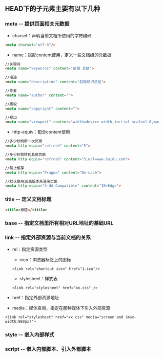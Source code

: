 ## HEAD下的子元素主要有以下几种

### meta -- 提供页面相关元数据

* charset：声明当前文档所使用的字符编码

```markdown
<meta charset="utf-8"/>
```

* name：搭配content使用，定义一些文档级的元数据

```markdown
//关键词
<meta name="keywords" content="前端 总结">

//描述
<meta name="description" content="前端知识总结">

//作者
<meta name="author" content="">

//版权
<meta name="copyright" content="">

//视口
<meta name="viewport" content="width=device-width,initial-scale=1.0,maximum-scale=1.0,minimum-scale=1.0,user-scalable=no">
```

* http-equiv：配合content使用

```markdown
//多少秒刷新一次页面
<meta http-equiv="refresh" content="5">

//多少秒跳转到其他页面
<meta http-equiv="refresh" content="5;url=www.baidu.com">

//禁止缓存
<meta http-equiv="Pragma" content="No-cach">

//默认使用IE高版本来渲染页面
<meta http-equiv="X-UA-Compatible" content="IE=Edge">
```

### title -- 定义文档标题

```markdown
<title>标题</titile>
```

### base -- 指定文档里所有相对URL地址的基础URL

### link -- 指定外部资源与当前文档的关系

* rel：指定资源类型

  * icon：浏览器标签上的图标

  ```
  <link rel="shortcut icon" href="1.ico"/>
  ```

  * stylesheet：样式表

  ```
  <link rel="stylesheet" href="xx.css" />
  ```

* href：指定外部资源地址

* media：媒体查询，指定在那种媒体下引入外部资源

```
<link rel="stylesheet" href="xx.css" media="screen and (max-width:980px)">
```

### style -- 嵌入内部样式

### script -- 嵌入内部脚本、引入外部脚本



